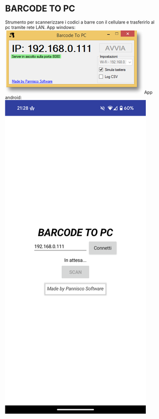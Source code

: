 # BARCODE TO PC
Strumento per scannerizzare i codici a barre con il cellulare e trasferirlo al pc tramite rete LAN.
App windows:
![windows](https://github.com/pannisco/barcodetopc/blob/main/output-onlinepngtools.png?raw=true)
App android:
![android](https://github.com/pannisco/barcodetopc/blob/main/Screenshot_20250713-212829.png?raw=true)
